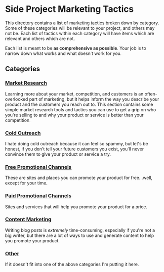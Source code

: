 # Side Project Marketing Tactics

This directory contains a list of marketing tactics broken down by category. Some of these categories will be relevant to your project, and others may not be. Each list of tactics within each category will have items which are relevant and others which are not.

Each list is meant to be **as comprehensive as possible**. Your job is to narrow down what works and what doesn't work for you.

## Categories

### [Market Research](market-research.md)
Learning more about your market, competition, and customers is an often-overlooked part of marketing, but it helps inform the way you describe your product and the customers you reach out to. This section contains some simple market research tools and tactics you can use to get a grip on who you're selling to and why your product or service is better than your competition.

### [Cold Outreach](cold-outreach.md)
I hate doing cold outreach because it can feel so spammy, but let's be honest, if you don't tell your future customers you exist, you'll never convince them to give your product or service a try.

### [Free Promotional Channels](free.md)
These are sites and places you can promote your product for free...well, except for your time.

### [Paid Promotional Channels](paid.md)
Sites and services that will help you promote your product for a price.

### [Content Marketing](content.md)
Writing blog posts is _extremely_ time-consuming, especially if you're not a big writer, but there are a lot of ways to use and generate content to help you promote your product. 

### [Other](other.md)
If it doesn't fit into one of the above categories I'm putting it here.
